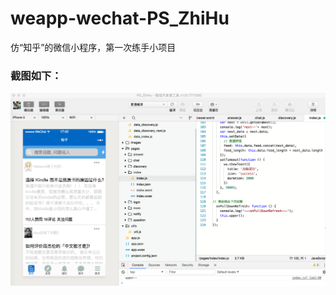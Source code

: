 # weapp-wechat-PS_ZhiHu
仿“知乎”的微信小程序，第一次练手小项目

### 截图如下：

![知乎截图](https://github.com/PengSiSi/weapp-wechat-PS_ZhiHu/blob/master/ScreenShot/屏幕快照%202017-12-08%20下午5.42.10.png "知乎")


